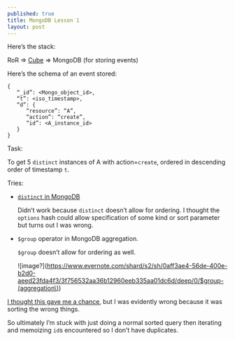```yaml
---
published: true
title: MongoDB Lesson 1
layout: post
---
```


Here’s the stack:

RoR => [Cube](http://github.com/square/cube) => MongoDB (for storing events)

Here’s the schema of an event stored:

```
{
   “_id”: <Mongo_object_id>,
   “t”: <iso_timestamp>,
   “d”: {
      “resource”: “A”,
      “action”: “create”,
      “id”: <A_instance_id>
   }
}

```

Task:

To get 5 `distinct` instances of A with action=`create`, ordered in descending order of timestamp `t`.



Tries:

* [`distinct` in MongoDB](http://api.mongodb.org/ruby/current/Mongo/Collection.html#distinct-instance_method)

    Didn’t work because `distinct` doesn’t allow for ordering. I thought the `options` hash could allow specification of some kind or sort parameter but turns out I was wrong.

* `$group` operator in MongoDB aggregation.

    `$group` doesn’t allow for ordering as well.

  ![image?](https://www.evernote.com/shard/s2/sh/0aff3ae4-56de-400e-b2d0-aeed23fda4f3/3f756532aa36b12960eeb335aa01dc6d/deep/0/$group-(aggregation\))

[I thought this gave me a chance](http://stackoverflow.com/questions/18326345/mongodb-java-driver-distinct-with-sort), but I was evidently wrong because it was sorting the wrong things.

So ultimately I’m stuck with just doing a normal sorted query then iterating and memoizing `id`s encountered so I don’t have duplicates.